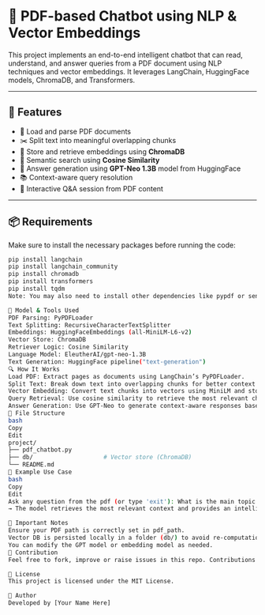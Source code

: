 # 📄 PDF-based Chatbot using NLP & Vector Embeddings

This project implements an end-to-end intelligent chatbot that can read, understand, and answer queries from a PDF document using NLP techniques and vector embeddings. It leverages LangChain, HuggingFace models, ChromaDB, and Transformers.

---

## 🚀 Features

- 📄 Load and parse PDF documents
- ✂️ Split text into meaningful overlapping chunks
- 🔎 Store and retrieve embeddings using **ChromaDB**
- 🤖 Semantic search using **Cosine Similarity**
- 💬 Answer generation using **GPT-Neo 1.3B** model from HuggingFace
- 📚 Context-aware query resolution
- 🔁 Interactive Q&A session from PDF content

---

## 📦 Requirements

Make sure to install the necessary packages before running the code:

```bash
pip install langchain
pip install langchain_community
pip install chromadb
pip install transformers
pip install tqdm
Note: You may also need to install other dependencies like pypdf or sentence-transformers based on your environment.

🧠 Model & Tools Used
PDF Parsing: PyPDFLoader
Text Splitting: RecursiveCharacterTextSplitter
Embeddings: HuggingFaceEmbeddings (all-MiniLM-L6-v2)
Vector Store: ChromaDB
Retriever Logic: Cosine Similarity
Language Model: EleutherAI/gpt-neo-1.3B
Text Generation: HuggingFace pipeline("text-generation")
🔍 How It Works
Load PDF: Extract pages as documents using LangChain’s PyPDFLoader.
Split Text: Break down text into overlapping chunks for better context preservation.
Vector Embedding: Convert text chunks into vectors using MiniLM and store in ChromaDB.
Query Retrieval: Use cosine similarity to retrieve the most relevant chunks for a given user query.
Answer Generation: Use GPT-Neo to generate context-aware responses based on retrieved data.
📂 File Structure
bash
Copy
Edit
project/
├── pdf_chatbot.py
├── db/                    # Vector store (ChromaDB)
└── README.md
🧪 Example Use Case
bash
Copy
Edit
Ask any question from the pdf (or type 'exit'): What is the main topic of the document?
→ The model retrieves the most relevant context and provides an intelligent answer from the document.

📌 Important Notes
Ensure your PDF path is correctly set in pdf_path.
Vector DB is persisted locally in a folder (db/) to avoid re-computation.
You can modify the GPT model or embedding model as needed.
🙌 Contribution
Feel free to fork, improve or raise issues in this repo. Contributions are always welcome!

📜 License
This project is licensed under the MIT License.

👤 Author
Developed by [Your Name Here]